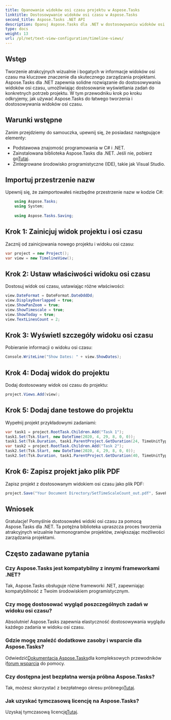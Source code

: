 ```yaml
---
title: Opanowanie widoków osi czasu projektu w Aspose.Tasks
linktitle: Dostosowywanie widoków osi czasu w Aspose.Tasks
second_title: Aspose.Tasks .NET API
description: Opanuj Aspose.Tasks dla .NET w dostosowywaniu widoków osi czasu. Usprawnij zarządzanie projektami dzięki atrakcyjnym wizualnie harmonogramom dostosowanym do potrzeb Twojego projektu.
type: docs
weight: 13
url: /pl/net/text-view-configuration/timeline-views/
---
```

## Wstęp
Tworzenie atrakcyjnych wizualnie i bogatych w informacje widoków osi czasu ma kluczowe znaczenie dla skutecznego zarządzania projektami. Aspose.Tasks dla .NET zapewnia solidne rozwiązanie do dostosowywania widoków osi czasu, umożliwiając dostosowanie wyświetlania zadań do konkretnych potrzeb projektu. W tym przewodniku krok po kroku odkryjemy, jak używać Aspose.Tasks do łatwego tworzenia i dostosowywania widoków osi czasu.
## Warunki wstępne
Zanim przejdziemy do samouczka, upewnij się, że posiadasz następujące elementy:
- Podstawowa znajomość programowania w C# i .NET.
-  Zainstalowana biblioteka Aspose.Tasks dla .NET. Jeśli nie, pobierz go[Tutaj](https://releases.aspose.com/tasks/net/).
- Zintegrowane środowisko programistyczne (IDE), takie jak Visual Studio.
## Importuj przestrzenie nazw
Upewnij się, że zaimportowałeś niezbędne przestrzenie nazw w kodzie C#:
```csharp
    using Aspose.Tasks;
    using System;
    
    using Aspose.Tasks.Saving;
```
## Krok 1: Zainicjuj widok projektu i osi czasu
Zacznij od zainicjowania nowego projektu i widoku osi czasu:
```csharp
var project = new Project();
var view = new TimelineView();
```
## Krok 2: Ustaw właściwości widoku osi czasu
Dostosuj widok osi czasu, ustawiając różne właściwości:
```csharp
view.DateFormat = DateFormat.DateDddDd;
view.DisplayOverlapped = true;
view.ShowPanZoom = true;
view.ShowTimescale = true;
view.ShowToday = true;
view.TextLinesCount = 2;
```
## Krok 3: Wyświetl szczegóły widoku osi czasu
Pobieranie informacji o widoku osi czasu:
```csharp
Console.WriteLine("Show Dates: " + view.ShowDates);
```
## Krok 4: Dodaj widok do projektu
Dodaj dostosowany widok osi czasu do projektu:
```csharp
project.Views.Add(view);
```
## Krok 5: Dodaj dane testowe do projektu
Wypełnij projekt przykładowymi zadaniami:
```csharp
var task1 = project.RootTask.Children.Add("Task 1");
task1.Set(Tsk.Start, new DateTime(2020, 4, 29, 8, 0, 0));
task1.Set(Tsk.Duration, task1.ParentProject.GetDuration(24, TimeUnitType.Hour));
var task2 = project.RootTask.Children.Add("Task 2");
task2.Set(Tsk.Start, new DateTime(2020, 4, 29, 8, 0, 0));
task2.Set(Tsk.Duration, task1.ParentProject.GetDuration(40, TimeUnitType.Hour));
```
## Krok 6: Zapisz projekt jako plik PDF
Zapisz projekt z dostosowanym widokiem osi czasu jako plik PDF:
```csharp
project.Save("Your Document Directory/SetTimeScaleCount_out.pdf", SaveFileFormat.Pdf);
```
## Wniosek
Gratulacje! Pomyślnie dostosowałeś widoki osi czasu za pomocą Aspose.Tasks dla .NET. Ta potężna biblioteka upraszcza proces tworzenia atrakcyjnych wizualnie harmonogramów projektów, zwiększając możliwości zarządzania projektami.
## Często zadawane pytania
### Czy Aspose.Tasks jest kompatybilny z innymi frameworkami .NET?
Tak, Aspose.Tasks obsługuje różne frameworki .NET, zapewniając kompatybilność z Twoim środowiskiem programistycznym.
### Czy mogę dostosować wygląd poszczególnych zadań w widoku osi czasu?
Absolutnie! Aspose.Tasks zapewnia elastyczność dostosowywania wyglądu każdego zadania w widoku osi czasu.
### Gdzie mogę znaleźć dodatkowe zasoby i wsparcie dla Aspose.Tasks?
 Odwiedzić[Dokumentacja Aspose.Tasks](https://reference.aspose.com/tasks/net/)dla kompleksowych przewodników i[forum wsparcia](https://forum.aspose.com/c/tasks/15) do pomocy.
### Czy dostępna jest bezpłatna wersja próbna Aspose.Tasks?
 Tak, możesz skorzystać z bezpłatnego okresu próbnego[Tutaj](https://releases.aspose.com/).
### Jak uzyskać tymczasową licencję na Aspose.Tasks?
 Uzyskaj tymczasową licencję[Tutaj](https://purchase.aspose.com/temporary-license/).